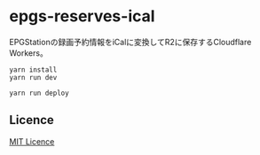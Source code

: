 # epgs-reserves-ical

EPGStationの録画予約情報をiCalに変換してR2に保存するCloudflare Workers。

```
yarn install
yarn run dev
```

```
yarn run deploy
```

## Licence

[MIT Licence](https://raw.githubusercontent.com/hiroxto/epgs-reserves-ical/main/LICENSE)
